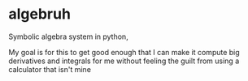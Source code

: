# algebruh

Symbolic algebra system in python,

My goal is for this to get good enough that I can make it compute big derivatives and integrals for me without feeling the guilt from using a calculator that isn't mine
